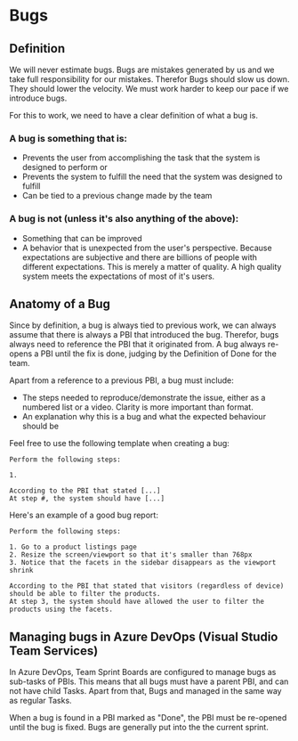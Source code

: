 # Bugs

## Definition

We will never estimate bugs. Bugs are mistakes generated by us and we take full responsibility for our mistakes. Therefor Bugs should slow us down. They should lower the velocity. We must work harder to keep our pace if we introduce bugs.

For this to work, we need to have a clear definition of what a bug is.

### A bug is something that is:

- Prevents the user from accomplishing the task that the system is designed to perform or
- Prevents the system to fulfill the need that the system was designed to fulfill
- Can be tied to a previous change made by the team

### A bug is not (unless it's also anything of the above):

- Something that can be improved
- A behavior that is unexpected from the user's perspective. Because expectations are subjective and there are billions of people with different expectations. This is merely a matter of quality. A high quality system meets the expectations of most of it's users.

## Anatomy of a Bug

Since by definition, a bug is always tied to previous work, we can always assume that there is always a PBI that introduced the bug. Therefor, bugs always need to reference the PBI that it originated from. A bug always re-opens a PBI until the fix is done, judging by the Definition of Done for the team.

Apart from a reference to a previous PBI, a bug must include:

- The steps needed to reproduce/demonstrate the issue, either as a numbered list or a video. Clarity is more important than format.
- An explanation why this is a bug and what the expected behaviour should be

Feel free to use the following template when creating a bug:

```
Perform the following steps:

1.

According to the PBI that stated [...]
At step #, the system should have [...]
```

Here's an example of a good bug report:

```
Perform the following steps:

1. Go to a product listings page
2. Resize the screen/viewport so that it's smaller than 768px
3. Notice that the facets in the sidebar disappears as the viewport shrink

According to the PBI that stated that visitors (regardless of device) should be able to filter the products.
At step 3, the system should have allowed the user to filter the products using the facets.
```

## Managing bugs in Azure DevOps (Visual Studio Team Services)

In Azure DevOps, Team Sprint Boards are configured to manage bugs as sub-tasks of PBIs. This means that all bugs must have a parent PBI, and can not have child Tasks. Apart from that, Bugs and managed in the same way as regular Tasks.

When a bug is found in a PBI marked as "Done", the PBI must be re-opened until the bug is fixed. Bugs are generally put into the the current sprint.